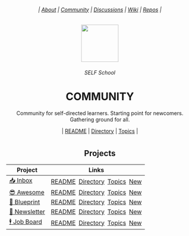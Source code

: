 <div align="center">
  <h6> | <a href="https://github.com/SELFSchool/.github">About</a> | <a href="https://github.com/SELFSchool/community">Community</a> | <a href="https://github.com/orgs/SELFSchool/discussions">Discussions</a> | <a href="https://github.com/SELFSchool/community/wiki">Wiki</a>  | <a href="https://github.com/orgs/SELFSchool/repositories?q=note">Repos</a> |</h6>
  <img height="100" src="https://user-images.githubusercontent.com/91491726/198132820-3e7ae293-8f16-4af5-9d00-8f7e08f75542.png"/>
  <h6>SELF School</h6>
  <h1><b>COMMUNITY</b></h1>
  <p>Community for self-directed learners. Starting point for newcomers. Gathering ground for all.</p>
  | <a href="https://github.com/SELFSchool/community/issues/1">README</a> | <a href="https://github.com/SELFSchool/community/issues/2">Directory</a> | <a href="https://github.com/SELFSchool/community/issues/3">Topics</a> |
</div>

#

<div align="center">

## Projects 
  
| Project | Links |
|-|-|
| [:inbox_tray: Inbox](https://github.com/SELFSchool/inbox) | [README](https://github.com/SELFSchool/inbox/issues/1)&ensp;[Directory](https://github.com/SELFSchool/inbox/issues/2)&ensp;[Topics](https://github.com/SELFSchool/inbox/issues/3)&ensp;[New]() |
| [:sunglasses: Awesome](https://github.com/SELFSchool/awesome) | [README](https://github.com/SELFSchool/awesome/issues/1)&ensp;[Directory](https://github.com/SELFSchool/awesome/issues/2)&ensp;[Topics](https://github.com/SELFSchool/awesome/issues/3)&ensp;[New]() |
| [:triangular_ruler: Blueprint](https://github.com/mathclimb/blueprint) |[README](https://github.com/SELFSchool/blueprint/issues/1)&ensp;[Directory](https://github.com/SELFSchool/blueprint/issues/2)&ensp;[Topics](https://github.com/SELFSchool/blueprint/issues/3)&ensp;[New]() |
| [:incoming_envelope: Newsletter](https://github.com/mathclimb/newsletter) | [README](https://github.com/SELFSchool/newsletter/issues/1)&ensp;[Directory](https://github.com/mathclimb/newsletter/issues/2)&ensp;[Topics](https://github.com/SELFSchool/newsletter/issues/3)&ensp;[New]() |
| [:business_suit_levitating: Job Board](https://github.com/mathclimb/jobs) | [README](https://github.com/SELFSchool/jobs/issues/1)&ensp;[Directory](https://github.com/SELFSchool/jobs/issues/2)&ensp;[Topics](https://github.com/SELFSchool/jobs/issues/3)&ensp;[New]() |

</div>


